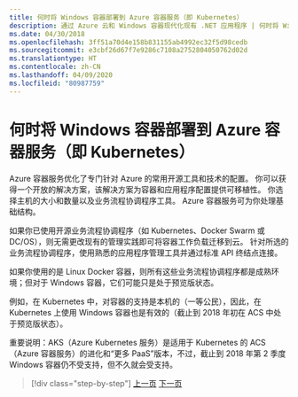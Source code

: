 ```yaml
---
title: 何时将 Windows 容器部署到 Azure 容器服务（即 Kubernetes）
description: 通过 Azure 云和 Windows 容器现代化现有 .NET 应用程序 | 何时将 Windows 容器部署到 Azure 容器服务（即 Kubernetes）
ms.date: 04/30/2018
ms.openlocfilehash: 3ff51a70d4e158b831155ab4992ec32f5d98cedb
ms.sourcegitcommit: e3cbf26d67f7e9286c7108a2752804050762d02d
ms.translationtype: HT
ms.contentlocale: zh-CN
ms.lasthandoff: 04/09/2020
ms.locfileid: "80987759"
---
```

# <a name="when-to-deploy-windows-containers-to-azure-container-service-that-is-kubernetes"></a>何时将 Windows 容器部署到 Azure 容器服务（即 Kubernetes）

Azure 容器服务优化了专门针对 Azure 的常用开源工具和技术的配置。 你可以获得一个开放的解决方案，该解决方案为容器和应用程序配置提供可移植性。 你选择主机的大小和数量以及业务流程协调程序工具。 Azure 容器服务可为你处理基础结构。

如果你已使用开源业务流程协调程序（如 Kubernetes、Docker Swarm 或 DC/OS），则无需更改现有的管理实践即可将容器工作负载迁移到云。 针对所选的业务流程协调程序，使用熟悉的应用程序管理工具并通过标准 API 终结点连接。

如果你使用的是 Linux Docker 容器，则所有这些业务流程协调程序都是成熟环境；但对于 Windows 容器，它们可能只是处于预览版状态。

例如，在 Kubernetes 中，对容器的支持是本机的（一等公民），因此，在 Kubernetes 上使用 Windows 容器也是有效的（截止到 2018 年初在 ACS 中处于预览版状态）。

重要说明：AKS（Azure Kubernetes 服务）是适用于 Kubernetes 的 ACS（Azure 容器服务）的进化和“更多 PaaS”版本，不过，截止到 2018 年第 2 季度 Windows 容器仍不受支持，但不久就会受支持。

>[!div class="step-by-step"]
>[上一页](when-to-deploy-windows-containers-to-azure-container-instances-ACI.md)
>[下一页](choosing-azure-compute-options-for-container-based-applications.md)
